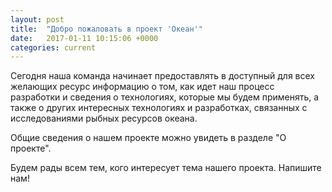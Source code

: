 ```yaml
---
layout: post
title:  "Добро пожаловать в проект 'Океан'"
date:   2017-01-11 10:15:06 +0000
categories: current
---
```

Сегодня наша команда начинает предоставлять в доступный для всех желающих ресурс информацию о том, как идет наш процесс разработки и сведения о технологиях, которые мы будем применять, а также о других интересных технологиях и разработках, связанных с исследованиями рыбных ресурсов океана.

Общие сведения о нашем проекте можно увидеть в разделе "О проекте".

Будем рады всем тем, кого интересует тема нашего проекта. Напишите нам!
